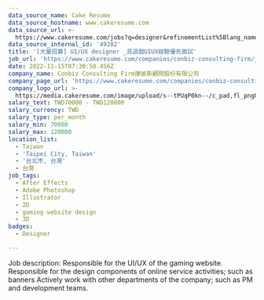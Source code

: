 ```yaml
---
data_source_name: Cake Resume
data_source_hostname: www.cakeresume.com
data_source_url: >-
  https://www.cakeresume.com/jobs?q=designer&refinementList%5Blang_name%5D%5B0%5D=English&refinementList%5Bsalary_type%5D=per_year
data_source_internal_id: '49282'
title: '[大量招募] UI/UX designer _具遊戲UIUX經驗優先面試'
job_url: 'https://www.cakeresume.com/companies/conbiz-consulting-firm/jobs/263a64'
date: 2022-11-15T07:30:50.456Z
company_name: Conbiz Consulting Firm康彼斯顧問股份有限公司
company_page_url: 'https://www.cakeresume.com/companies/conbiz-consulting-firm'
company_logo_url: >-
  https://media.cakeresume.com/image/upload/s--tPUqP0kn--/c_pad,fl_png8,h_200,w_200/v1634116095/vsgsbfwlsg1lcvof5ven.png
salary_text: TWD70000 - TWD120000
salary_currency: TWD
salary_type: per_month
salary_min: 70000
salary_max: 120000
location_list:
  - Taiwan
  - 'Taipei City, Taiwan'
  - '台北市, 台灣'
  - 台灣
job_tags:
  - After Effects
  - Adobe Photoshop
  - Illustrator
  - 2D
  - gaming website design
  - 3D
badges:
  - Designer

---
```


Job description: Responsible for the UI/UX of the gaming website. Responsible for the design components of online service activities; such as banners Actively work with other departments of the company; such as PM and development teams.